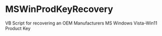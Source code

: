 # MSWinProdKeyRecovery
VB Script for recovering an OEM Manufacturers MS Windows Vista-Win11 Product Key 
